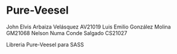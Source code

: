 # Pure-Veesel
John Elvis Arbaiza Velásquez AV21019 
Luis Emilio González Molina GM21068
Nelson Numa Conde Salgado CS21027

Libreria Pure-Veesel para SASS

